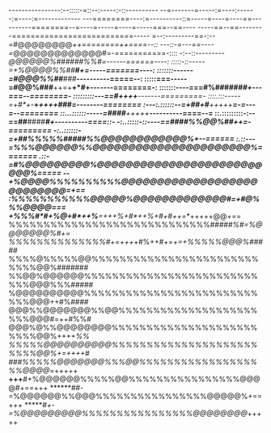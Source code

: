 ----------------:--:::::-=::--:-----:-::----------
--=-------=-----:=----:------:=----:=-------------
---========----:=----------::=-----=----=----==---
-------========--=----=-----=----=-----===--==----
-----==--==--------==========================-----
=--:---------==-:--=#@@@@@@@@*++========++====--::
---::-=---==----=*@@@@@@@@@@@@@#=-===========-::::
-:--::---------*@@@@@@%######%%#=------======----:
:::::-::-----=+%@@@@%%##******#+=-----=======----:
:::::::------=#@@@%%##****###***----------=====--:
:::::===-----=#@@%###**++=+**+*#+-------========-:
:::::::----===#%#####*****##****+---===--========-
:::::::::---==*#*******++++******-------=========-
::::.:::-----=+#*+-*****+++++*###=--------========
:---:.::::::--=+##+*#***+++++****=-=---=--========
::...::::::-----=*####***+++++***----------====--=
::.:::::::::-:--==##**####*****#+----------====::-
-:..:::::-::----==*#****###%%@@%##***++=-=========
-:..::::::-=+##%%%%%##*###%%@@@@@@@@@@@@%+--======
:.::---=*%%%@@@@@@%%@@@@@@@@@@@@@@@@@@@@@@%=======
.::-=#%@@@@@@@@@%@@@@@@@@@@@@@@@@@@@@@@@@@@%*=====
--+%@@@@%%%%%%%%%%@@@@@@@@@@@@@@@@@@@@@@@@@@@*=+==
:*%%%*%%%%%%%%@@@@@%@@@@@@@@@@@@@#*=+#@%%%@@@@*===
+%%%#*#**+%@+#*++%**=+++%+#*++%+#+#++=**+++++@@+==
%%%%%%%%%%%%%%%%%%%%%%%%%%%%%#*####%#=%@@@@@@@%#+=
%%%%%%%%%%%%%%#+=*+*++*+#%++#+=+*=+%%%%%@@@%#####*
%%%%@%%%%%@@%%%%%%%%%%%%%%%%%%%%%%%%%%%%@@%#######
%%@@%@@@@@@%%%%%%%%%%%%%%%%%%%%%%%%%%%%@@@%%%#####
%@@@@@@@@@@%%%%%%%%%%%%%%%%%%%%%%%%%%%%@@@++#%####
@@@%%@@@@@@@%%@@%%%%%%%%%%%%%%%%%%%%%%%@@@#=++#%%#
@@@%@%%@@@@@@@@%%%%%%%%%%%%%%%%%%%%%%%%%@@%++++*%%
%%%%%@@@@@@@@@@%%%%%%%%%%%%%%%%%%%%%%%%%@@%+=++++#
###%%%%%@@@@@@@%%%@@%%%%%%%%%%%%%%%%%%%@@@@*=+++++
**+++**#+%@@@@@@%%%%%@@%%%%%%%%%%%%%%%%@@@@#+==+++
******##-=%@@@@@@%%@@@%%%%%%%%%%%%%%%%@@@@@%+==+++
******#+-=%@@@@@@@@@%%%%%%%%%%%%%%%%@@@@@@@@*+++++
